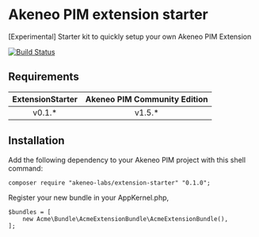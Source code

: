 # Akeneo PIM extension starter

[Experimental] Starter kit to quickly setup your own Akeneo PIM Extension

[![Build Status](https://travis-ci.org/akeneo-labs/ExtensionStarter.svg?branch=master)](https://travis-ci.org/akeneo-labs/ExtensionStarter)

## Requirements

| ExtensionStarter | Akeneo PIM Community Edition |
|:----------------:|:----------------------------:|
| v0.1.*           | v1.5.*                       |

## Installation

Add the following dependency to your Akeneo PIM project with this shell command:

```
composer require "akeneo-labs/extension-starter" "0.1.0";
```

Register your new bundle in your AppKernel.php,

```
$bundles = [
    new Acme\Bundle\AcmeExtensionBundle\AcmeExtensionBundle(),
];
```
